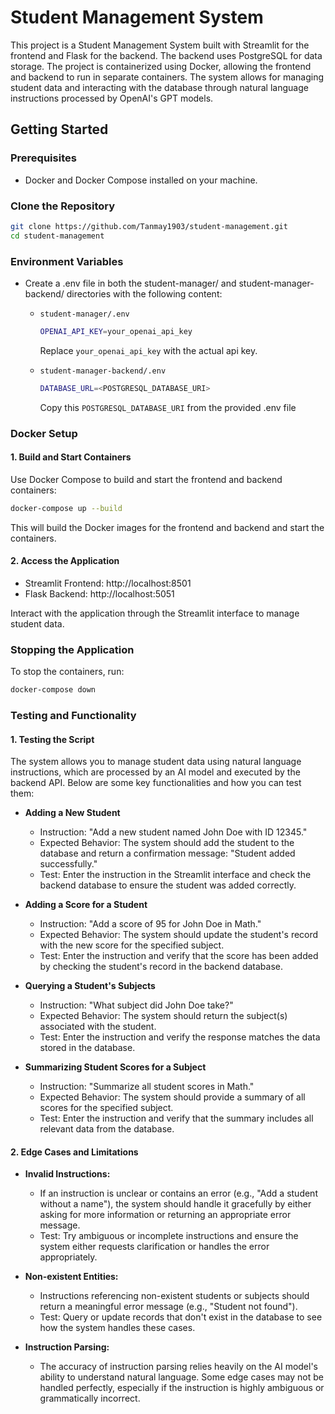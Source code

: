 # Student Management System

This project is a Student Management System built with Streamlit for the frontend and Flask for the backend. The backend uses PostgreSQL for data storage. The project is containerized using Docker, allowing the frontend and backend to run in separate containers. The system allows for managing student data and interacting with the database through natural language instructions processed by OpenAI's GPT models.

## Getting Started

### Prerequisites
- Docker and Docker Compose installed on your machine.

### Clone the Repository
```bash
git clone https://github.com/Tanmay1903/student-management.git
cd student-management
```

### Environment Variables
 - Create a .env file in both the student-manager/ and student-manager-backend/ directories with the following content:
   - `student-manager/.env`
     
     ```bash
     OPENAI_API_KEY=your_openai_api_key
     ```
     Replace `your_openai_api_key` with the actual api key.
   - `student-manager-backend/.env`
     
     ```bash
     DATABASE_URL=<POSTGRESQL_DATABASE_URI>
     ```
     Copy this `POSTGRESQL_DATABASE_URI` from the provided .env file

### Docker Setup
#### 1. Build and Start Containers
Use Docker Compose to build and start the frontend and backend containers:

```bash
docker-compose up --build
```
This will build the Docker images for the frontend and backend and start the containers.

#### 2. Access the Application
- Streamlit Frontend: http://localhost:8501
- Flask Backend: http://localhost:5051

Interact with the application through the Streamlit interface to manage student data.

### Stopping the Application
To stop the containers, run:
```bash
docker-compose down
```

### Testing and Functionality
#### 1. Testing the Script
The system allows you to manage student data using natural language instructions, which are processed by an AI model and executed by the backend API. Below are some key functionalities and how you can test them:

- **Adding a New Student**
  - Instruction: "Add a new student named John Doe with ID 12345."
  - Expected Behavior: The system should add the student to the database and return a confirmation message: "Student added successfully."
  - Test: Enter the instruction in the Streamlit interface and check the backend database to ensure the student was added correctly.

- **Adding a Score for a Student**
  - Instruction: "Add a score of 95 for John Doe in Math."
  - Expected Behavior: The system should update the student's record with the new score for the specified subject.
  - Test: Enter the instruction and verify that the score has been added by checking the student's record in the backend database.

- **Querying a Student's Subjects**
  - Instruction: "What subject did John Doe take?"
  - Expected Behavior: The system should return the subject(s) associated with the student.
  - Test: Enter the instruction and verify the response matches the data stored in the database.

- **Summarizing Student Scores for a Subject**
  - Instruction: "Summarize all student scores in Math."
  - Expected Behavior: The system should provide a summary of all scores for the specified subject.
  - Test: Enter the instruction and verify that the summary includes all relevant data from the database.

#### 2. Edge Cases and Limitations
- **Invalid Instructions:**
  - If an instruction is unclear or contains an error (e.g., "Add a student without a name"), the system should handle it gracefully by either asking for more information or returning an appropriate error message.
  - Test: Try ambiguous or incomplete instructions and ensure the system either requests clarification or handles the error appropriately.

- **Non-existent Entities:**
  - Instructions referencing non-existent students or subjects should return a meaningful error message (e.g., "Student not found").
  - Test: Query or update records that don't exist in the database to see how the system handles these cases.

- **Instruction Parsing:**
  - The accuracy of instruction parsing relies heavily on the AI model's ability to understand natural language. Some edge cases may not be handled perfectly, especially if the instruction is highly ambiguous or grammatically incorrect.
